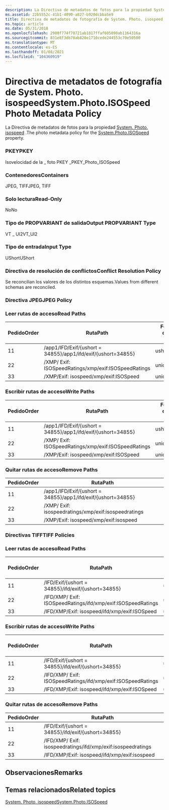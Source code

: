 ```yaml
---
description: La Directiva de metadatos de fotos para la propiedad System. Photo. isospeed.
ms.assetid: 22b5552c-41b1-4090-a827-b920dcbba5e9
title: Directiva de metadatos de fotografía de System. Photo. isospeed
ms.topic: article
ms.date: 05/31/2018
ms.openlocfilehash: 2988f774f70721ab1817ffaf605098ab1164316a
ms.sourcegitcommit: 831e8f3db78ab820e1710cede244553c70e50500
ms.translationtype: MT
ms.contentlocale: es-ES
ms.lasthandoff: 01/08/2021
ms.locfileid: "104360919"
---
```

# <a name="systemphotoisospeed-photo-metadata-policy"></a><span data-ttu-id="7ab23-103">Directiva de metadatos de fotografía de System. Photo. isospeed</span><span class="sxs-lookup"><span data-stu-id="7ab23-103">System.Photo.ISOSpeed Photo Metadata Policy</span></span>

<span data-ttu-id="7ab23-104">La Directiva de metadatos de fotos para la propiedad [System. Photo. isospeed](../properties/props-system-photo-focallengthinfilm.md) .</span><span class="sxs-lookup"><span data-stu-id="7ab23-104">The photo metadata policy for the [System.Photo.ISOSpeed](../properties/props-system-photo-focallengthinfilm.md) property.</span></span>

### <a name="pkey"></a><span data-ttu-id="7ab23-105">PKEY</span><span class="sxs-lookup"><span data-stu-id="7ab23-105">PKEY</span></span>

<span data-ttu-id="7ab23-106">Isovelocidad de la \_ foto PKEY \_</span><span class="sxs-lookup"><span data-stu-id="7ab23-106">PKEY\_Photo\_ISOSpeed</span></span>

### <a name="containers"></a><span data-ttu-id="7ab23-107">Contenedores</span><span class="sxs-lookup"><span data-stu-id="7ab23-107">Containers</span></span>

<span data-ttu-id="7ab23-108">JPEG, TIFF</span><span class="sxs-lookup"><span data-stu-id="7ab23-108">JPEG, TIFF</span></span>

### <a name="read-only"></a><span data-ttu-id="7ab23-109">Solo lectura</span><span class="sxs-lookup"><span data-stu-id="7ab23-109">Read-Only</span></span>

<span data-ttu-id="7ab23-110">No</span><span class="sxs-lookup"><span data-stu-id="7ab23-110">No</span></span>

### <a name="output-propvariant-type"></a><span data-ttu-id="7ab23-111">Tipo de PROPVARIANT de salida</span><span class="sxs-lookup"><span data-stu-id="7ab23-111">Output PROPVARIANT Type</span></span>

<span data-ttu-id="7ab23-112">VT \_ UI2</span><span class="sxs-lookup"><span data-stu-id="7ab23-112">VT\_UI2</span></span>

### <a name="input-type"></a><span data-ttu-id="7ab23-113">Tipo de entrada</span><span class="sxs-lookup"><span data-stu-id="7ab23-113">Input Type</span></span>

<span data-ttu-id="7ab23-114">UShort</span><span class="sxs-lookup"><span data-stu-id="7ab23-114">UShort</span></span>

### <a name="conflict-resolution-policy"></a><span data-ttu-id="7ab23-115">Directiva de resolución de conflictos</span><span class="sxs-lookup"><span data-stu-id="7ab23-115">Conflict Resolution Policy</span></span>

<span data-ttu-id="7ab23-116">Se reconcilian los valores de los distintos esquemas.</span><span class="sxs-lookup"><span data-stu-id="7ab23-116">Values from different schemas are reconciled.</span></span>

### <a name="jpeg-policy"></a><span data-ttu-id="7ab23-117">Directiva JPEG</span><span class="sxs-lookup"><span data-stu-id="7ab23-117">JPEG Policy</span></span>

### <a name="read-paths"></a><span data-ttu-id="7ab23-118">Leer rutas de acceso</span><span class="sxs-lookup"><span data-stu-id="7ab23-118">Read Paths</span></span>



| <span data-ttu-id="7ab23-119">Pedido</span><span class="sxs-lookup"><span data-stu-id="7ab23-119">Order</span></span> | <span data-ttu-id="7ab23-120">Ruta</span><span class="sxs-lookup"><span data-stu-id="7ab23-120">Path</span></span>                                    | <span data-ttu-id="7ab23-121">Formato de disco</span><span class="sxs-lookup"><span data-stu-id="7ab23-121">Disk Format</span></span> |
|-------|-----------------------------------------|-------------|
| <span data-ttu-id="7ab23-122">1</span><span class="sxs-lookup"><span data-stu-id="7ab23-122">1</span></span>     | <span data-ttu-id="7ab23-123">/app1/IFD/Exif/{ushort = 34855}</span><span class="sxs-lookup"><span data-stu-id="7ab23-123">/app1/ifd/exif/{ushort=34855}</span></span>           | <span data-ttu-id="7ab23-124">ushort</span><span class="sxs-lookup"><span data-stu-id="7ab23-124">ushort</span></span>      |
| <span data-ttu-id="7ab23-125">2</span><span class="sxs-lookup"><span data-stu-id="7ab23-125">2</span></span>     | <span data-ttu-id="7ab23-126">/XMP/ <xmpseq> Exif: ISOSpeedRatings</span><span class="sxs-lookup"><span data-stu-id="7ab23-126">/xmp/<xmpseq>exif:ISOSpeedRatings</span></span> | <span data-ttu-id="7ab23-127">unicode</span><span class="sxs-lookup"><span data-stu-id="7ab23-127">unicode</span></span>     |
| <span data-ttu-id="7ab23-128">3</span><span class="sxs-lookup"><span data-stu-id="7ab23-128">3</span></span>     | <span data-ttu-id="7ab23-129">/XMP/Exif: isospeed</span><span class="sxs-lookup"><span data-stu-id="7ab23-129">/xmp/exif:ISOSpeed</span></span>                      | <span data-ttu-id="7ab23-130">unicode</span><span class="sxs-lookup"><span data-stu-id="7ab23-130">unicode</span></span>     |



 

### <a name="write-paths"></a><span data-ttu-id="7ab23-131">Escribir rutas de acceso</span><span class="sxs-lookup"><span data-stu-id="7ab23-131">Write Paths</span></span>



| <span data-ttu-id="7ab23-132">Pedido</span><span class="sxs-lookup"><span data-stu-id="7ab23-132">Order</span></span> | <span data-ttu-id="7ab23-133">Ruta</span><span class="sxs-lookup"><span data-stu-id="7ab23-133">Path</span></span>                                    | <span data-ttu-id="7ab23-134">Formato de disco</span><span class="sxs-lookup"><span data-stu-id="7ab23-134">Disk Format</span></span> |
|-------|-----------------------------------------|-------------|
| <span data-ttu-id="7ab23-135">1</span><span class="sxs-lookup"><span data-stu-id="7ab23-135">1</span></span>     | <span data-ttu-id="7ab23-136">/app1/IFD/Exif/{ushort = 34855}</span><span class="sxs-lookup"><span data-stu-id="7ab23-136">/app1/ifd/exif/{ushort=34855}</span></span>           | <span data-ttu-id="7ab23-137">ushort</span><span class="sxs-lookup"><span data-stu-id="7ab23-137">ushort</span></span>      |
| <span data-ttu-id="7ab23-138">2</span><span class="sxs-lookup"><span data-stu-id="7ab23-138">2</span></span>     | <span data-ttu-id="7ab23-139">/XMP/ <xmpseq> Exif: ISOSpeedRatings</span><span class="sxs-lookup"><span data-stu-id="7ab23-139">/xmp/<xmpseq>exif:ISOSpeedRatings</span></span> | <span data-ttu-id="7ab23-140">unicode</span><span class="sxs-lookup"><span data-stu-id="7ab23-140">unicode</span></span>     |
| <span data-ttu-id="7ab23-141">3</span><span class="sxs-lookup"><span data-stu-id="7ab23-141">3</span></span>     | <span data-ttu-id="7ab23-142">/XMP/Exif: isospeed</span><span class="sxs-lookup"><span data-stu-id="7ab23-142">/xmp/exif:ISOSpeed</span></span>                      | <span data-ttu-id="7ab23-143">unicode</span><span class="sxs-lookup"><span data-stu-id="7ab23-143">unicode</span></span>     |



 

### <a name="remove-paths"></a><span data-ttu-id="7ab23-144">Quitar rutas de acceso</span><span class="sxs-lookup"><span data-stu-id="7ab23-144">Remove Paths</span></span>



| <span data-ttu-id="7ab23-145">Pedido</span><span class="sxs-lookup"><span data-stu-id="7ab23-145">Order</span></span> | <span data-ttu-id="7ab23-146">Ruta</span><span class="sxs-lookup"><span data-stu-id="7ab23-146">Path</span></span>                                    |
|-------|-----------------------------------------|
| <span data-ttu-id="7ab23-147">1</span><span class="sxs-lookup"><span data-stu-id="7ab23-147">1</span></span>     | <span data-ttu-id="7ab23-148">/app1/IFD/Exif/{ushort = 34855}</span><span class="sxs-lookup"><span data-stu-id="7ab23-148">/app1/ifd/exif/{ushort=34855}</span></span>           |
| <span data-ttu-id="7ab23-149">2</span><span class="sxs-lookup"><span data-stu-id="7ab23-149">2</span></span>     | <span data-ttu-id="7ab23-150">/XMP/ <xmpseq> Exif: isospeedratings</span><span class="sxs-lookup"><span data-stu-id="7ab23-150">/xmp/<xmpseq>exif:isospeedratings</span></span> |
| <span data-ttu-id="7ab23-151">3</span><span class="sxs-lookup"><span data-stu-id="7ab23-151">3</span></span>     | <span data-ttu-id="7ab23-152">/XMP/Exif: isospeed</span><span class="sxs-lookup"><span data-stu-id="7ab23-152">/xmp/exif:isospeed</span></span>                      |



 

### <a name="tiff-policies"></a><span data-ttu-id="7ab23-153">Directivas TIFF</span><span class="sxs-lookup"><span data-stu-id="7ab23-153">TIFF Policies</span></span>

### <a name="read-paths"></a><span data-ttu-id="7ab23-154">Leer rutas de acceso</span><span class="sxs-lookup"><span data-stu-id="7ab23-154">Read Paths</span></span>



| <span data-ttu-id="7ab23-155">Pedido</span><span class="sxs-lookup"><span data-stu-id="7ab23-155">Order</span></span> | <span data-ttu-id="7ab23-156">Ruta</span><span class="sxs-lookup"><span data-stu-id="7ab23-156">Path</span></span>                                        | <span data-ttu-id="7ab23-157">Formato de disco</span><span class="sxs-lookup"><span data-stu-id="7ab23-157">Disk Format</span></span> |
|-------|---------------------------------------------|-------------|
| <span data-ttu-id="7ab23-158">1</span><span class="sxs-lookup"><span data-stu-id="7ab23-158">1</span></span>     | <span data-ttu-id="7ab23-159">/IFD/Exif/{ushort = 34855}</span><span class="sxs-lookup"><span data-stu-id="7ab23-159">/ifd/exif/{ushort=34855}</span></span>                    | <span data-ttu-id="7ab23-160">ushort</span><span class="sxs-lookup"><span data-stu-id="7ab23-160">ushort</span></span>      |
| <span data-ttu-id="7ab23-161">2</span><span class="sxs-lookup"><span data-stu-id="7ab23-161">2</span></span>     | <span data-ttu-id="7ab23-162">/IFD/XMP/ <xmpseq> Exif: ISOSpeedRatings</span><span class="sxs-lookup"><span data-stu-id="7ab23-162">/ifd/xmp/<xmpseq>exif:ISOSpeedRatings</span></span> | <span data-ttu-id="7ab23-163">unicode</span><span class="sxs-lookup"><span data-stu-id="7ab23-163">unicode</span></span>     |
| <span data-ttu-id="7ab23-164">3</span><span class="sxs-lookup"><span data-stu-id="7ab23-164">3</span></span>     | <span data-ttu-id="7ab23-165">/IFD/XMP/Exif: isospeed</span><span class="sxs-lookup"><span data-stu-id="7ab23-165">/ifd/xmp/exif:ISOSpeed</span></span>                      | <span data-ttu-id="7ab23-166">unicode</span><span class="sxs-lookup"><span data-stu-id="7ab23-166">unicode</span></span>     |



 

### <a name="write-paths"></a><span data-ttu-id="7ab23-167">Escribir rutas de acceso</span><span class="sxs-lookup"><span data-stu-id="7ab23-167">Write Paths</span></span>



| <span data-ttu-id="7ab23-168">Pedido</span><span class="sxs-lookup"><span data-stu-id="7ab23-168">Order</span></span> | <span data-ttu-id="7ab23-169">Ruta</span><span class="sxs-lookup"><span data-stu-id="7ab23-169">Path</span></span>                                        | <span data-ttu-id="7ab23-170">Formato de disco</span><span class="sxs-lookup"><span data-stu-id="7ab23-170">Disk Format</span></span> |
|-------|---------------------------------------------|-------------|
| <span data-ttu-id="7ab23-171">1</span><span class="sxs-lookup"><span data-stu-id="7ab23-171">1</span></span>     | <span data-ttu-id="7ab23-172">/IFD/Exif/{ushort = 34855}</span><span class="sxs-lookup"><span data-stu-id="7ab23-172">/ifd/exif/{ushort=34855}</span></span>                    | <span data-ttu-id="7ab23-173">ushort</span><span class="sxs-lookup"><span data-stu-id="7ab23-173">ushort</span></span>      |
| <span data-ttu-id="7ab23-174">2</span><span class="sxs-lookup"><span data-stu-id="7ab23-174">2</span></span>     | <span data-ttu-id="7ab23-175">/IFD/XMP/ <xmpseq> Exif: ISOSpeedRatings</span><span class="sxs-lookup"><span data-stu-id="7ab23-175">/ifd/xmp/<xmpseq>exif:ISOSpeedRatings</span></span> | <span data-ttu-id="7ab23-176">unicode</span><span class="sxs-lookup"><span data-stu-id="7ab23-176">unicode</span></span>     |
| <span data-ttu-id="7ab23-177">3</span><span class="sxs-lookup"><span data-stu-id="7ab23-177">3</span></span>     | <span data-ttu-id="7ab23-178">/IFD/XMP/Exif: isospeed</span><span class="sxs-lookup"><span data-stu-id="7ab23-178">/ifd/xmp/exif:ISOSpeed</span></span>                      | <span data-ttu-id="7ab23-179">unicode</span><span class="sxs-lookup"><span data-stu-id="7ab23-179">unicode</span></span>     |



 

### <a name="remove-paths"></a><span data-ttu-id="7ab23-180">Quitar rutas de acceso</span><span class="sxs-lookup"><span data-stu-id="7ab23-180">Remove Paths</span></span>



| <span data-ttu-id="7ab23-181">Pedido</span><span class="sxs-lookup"><span data-stu-id="7ab23-181">Order</span></span> | <span data-ttu-id="7ab23-182">Ruta</span><span class="sxs-lookup"><span data-stu-id="7ab23-182">Path</span></span>                                        |
|-------|---------------------------------------------|
| <span data-ttu-id="7ab23-183">1</span><span class="sxs-lookup"><span data-stu-id="7ab23-183">1</span></span>     | <span data-ttu-id="7ab23-184">/IFD/Exif/{ushort = 34855}</span><span class="sxs-lookup"><span data-stu-id="7ab23-184">/ifd/exif/{ushort=34855}</span></span>                    |
| <span data-ttu-id="7ab23-185">2</span><span class="sxs-lookup"><span data-stu-id="7ab23-185">2</span></span>     | <span data-ttu-id="7ab23-186">/IFD/XMP/ <xmpseq> Exif: isospeedratings</span><span class="sxs-lookup"><span data-stu-id="7ab23-186">/ifd/xmp/<xmpseq>exif:isospeedratings</span></span> |
| <span data-ttu-id="7ab23-187">3</span><span class="sxs-lookup"><span data-stu-id="7ab23-187">3</span></span>     | <span data-ttu-id="7ab23-188">/IFD/XMP/Exif: isospeed</span><span class="sxs-lookup"><span data-stu-id="7ab23-188">/ifd/xmp/exif:isospeed</span></span>                      |



 

## <a name="remarks"></a><span data-ttu-id="7ab23-189">Observaciones</span><span class="sxs-lookup"><span data-stu-id="7ab23-189">Remarks</span></span>

## <a name="related-topics"></a><span data-ttu-id="7ab23-190">Temas relacionados</span><span class="sxs-lookup"><span data-stu-id="7ab23-190">Related topics</span></span>

<dl> <dt>

[<span data-ttu-id="7ab23-191">System. Photo. isospeed</span><span class="sxs-lookup"><span data-stu-id="7ab23-191">System.Photo.ISOSpeed</span></span>](../properties/props-system-photo-focallengthinfilm.md)
</dt> </dl>

 

 

